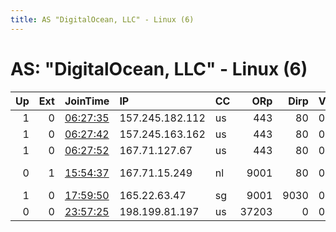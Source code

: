 ```yaml
---
title: AS "DigitalOcean, LLC" - Linux (6)
---
```


# AS: "DigitalOcean, LLC" - Linux (6)

|   Up |   Ext | JoinTime                                                                                            | IP              | CC   |   ORp |   Dirp | Version   | Contact                  | Nickname       |   eFamMembers |
|-----:|------:|:----------------------------------------------------------------------------------------------------|:----------------|:-----|------:|-------:|:----------|:-------------------------|:---------------|--------------:|
|    1 |     0 | [06:27:35](https://metrics.torproject.org/rs.html#details/62CD575339A11BE3A851C4A49472434EFC8F12D2) | 157.245.182.112 | us   |   443 |     80 | 0.4.1.6   | None                     | Unnamed        |             1 |
|    1 |     0 | [06:27:42](https://metrics.torproject.org/rs.html#details/821FA69E0334557D2D6ECB44CA15D25D2CB6F67A) | 157.245.163.162 | us   |   443 |     80 | 0.4.1.6   | None                     | Unnamed        |             1 |
|    1 |     0 | [06:27:52](https://metrics.torproject.org/rs.html#details/CB4D71C5E5223AB3144D32C491F5CDF2DDD0F0D4) | 167.71.127.67   | us   |   443 |     80 | 0.4.1.6   | None                     | Unnamed        |             1 |
|    0 |     1 | [15:54:37](https://metrics.torproject.org/rs.html#details/41241A2B2EE900B9304DBE1572691734360B1365) | 167.71.15.249   | nl   |  9001 |     80 | 0.4.1.6   | 4ChairDaily at hello dot | 4ChairDaily    |             1 |
|    1 |     0 | [17:59:50](https://metrics.torproject.org/rs.html#details/FF8CA6BF41653B374141A2BF1277A69A52097E13) | 165.22.63.47    | sg   |  9001 |   9030 | 0.2.9.11  | None                     | beautifulcrook |             1 |
|    0 |     0 | [23:57:25](https://metrics.torproject.org/rs.html#details/E90363392AC9AF438455255A5491BD1BB053F5D3) | 198.199.81.197  | us   | 37203 |      0 | 0.4.1.6   | None                     | Unnamed        |             1 |
